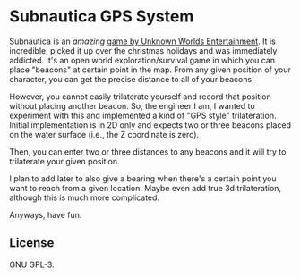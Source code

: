 # Subnautica GPS System
Subnautica is an *amazing* [game by Unknown Worlds
Entertainment](https://unknownworlds.com/subnautica/). It is incredible, picked
it up over the christmas holidays and was immediately addicted. It's an open
world exploration/survival game in which you can place "beacons" at certain
point in the map. From any given position of your character, you can get the
precise distance to all of your beacons.

However, you cannot easily trilaterate yourself and record that position
without placing another beacon. So, the engineer I am, I wanted to experiment
with this and implemented a kind of "GPS style" trilateration. Initial
implementation is in 2D only and expects two or three beacons placed on the
water surface (i.e., the Z coordinate is zero).

Then, you can enter two or three distances to any beacons and it will try to
trilaterate your given position.

I plan to add later to also give a bearing when there's a certain point you
want to reach from a given location. Maybe even add true 3d trilateration,
although this is much more complicated.

Anyways, have fun.

## License
GNU GPL-3.
